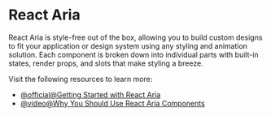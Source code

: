 # React Aria

React Aria is style-free out of the box, allowing you to build custom designs to fit your application or design system using any styling and animation solution. Each component is broken down into individual parts with built-in states, render props, and slots that make styling a breeze.

Visit the following resources to learn more:

- [@official@Getting Started with React Aria](https://react-spectrum.adobe.com/react-aria/)
- [@video@Why You Should Use React Aria Components](https://www.youtube.com/watch?v=lTPh6NGLAmk)
